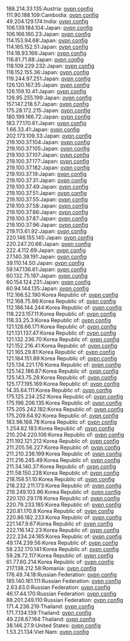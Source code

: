 188.214.33.135:Austria: [ovpn config](vpn/188_214_33_135.ovpn)  
111.90.188.109:Cambodia: [ovpn config](vpn/111_90_188_109.ovpn)  
49.204.129.174:India: [ovpn config](vpn/49_204_129_174.ovpn)  
106.139.184.104:Japan: [ovpn config](vpn/106_139_184_104.ovpn)  
106.166.160.23:Japan: [ovpn config](vpn/106_166_160_23.ovpn)  
114.153.94.68:Japan: [ovpn config](vpn/114_153_94_68.ovpn)  
114.165.152.51:Japan: [ovpn config](vpn/114_165_152_51.ovpn)  
114.18.93.166:Japan: [ovpn config](vpn/114_18_93_166.ovpn)  
116.81.71.88:Japan: [ovpn config](vpn/116_81_71_88.ovpn)  
118.109.229.232:Japan: [ovpn config](vpn/118_109_229_232.ovpn)  
118.152.155.36:Japan: [ovpn config](vpn/118_152_155_36.ovpn)  
119.244.97.251:Japan: [ovpn config](vpn/119_244_97_251.ovpn)  
126.120.167.35:Japan: [ovpn config](vpn/126_120_167_35.ovpn)  
126.159.10.41:Japan: [ovpn config](vpn/126_159_10_41.ovpn)  
126.95.255.199:Japan: [ovpn config](vpn/126_95_255_199.ovpn)  
157.147.218.57:Japan: [ovpn config](vpn/157_147_218_57.ovpn)  
175.28.172.215:Japan: [ovpn config](vpn/175_28_172_215.ovpn)  
180.199.166.72:Japan: [ovpn config](vpn/180_199_166_72.ovpn)  
183.77.170.61:Japan: [ovpn config](vpn/183_77_170_61.ovpn)  
1.66.33.41:Japan: [ovpn config](vpn/1_66_33_41.ovpn)  
202.173.109.33:Japan: [ovpn config](vpn/202_173_109_33.ovpn)  
219.100.37.104:Japan: [ovpn config](vpn/219_100_37_104.ovpn)  
219.100.37.105:Japan: [ovpn config](vpn/219_100_37_105.ovpn)  
219.100.37.107:Japan: [ovpn config](vpn/219_100_37_107.ovpn)  
219.100.37.177:Japan: [ovpn config](vpn/219_100_37_177.ovpn)  
219.100.37.182:Japan: [ovpn config](vpn/219_100_37_182.ovpn)  
219.100.37.19:Japan: [ovpn config](vpn/219_100_37_19.ovpn)  
219.100.37.31:Japan: [ovpn config](vpn/219_100_37_31.ovpn)  
219.100.37.49:Japan: [ovpn config](vpn/219_100_37_49.ovpn)  
219.100.37.51:Japan: [ovpn config](vpn/219_100_37_51.ovpn)  
219.100.37.55:Japan: [ovpn config](vpn/219_100_37_55.ovpn)  
219.100.37.58:Japan: [ovpn config](vpn/219_100_37_58.ovpn)  
219.100.37.86:Japan: [ovpn config](vpn/219_100_37_86.ovpn)  
219.100.37.87:Japan: [ovpn config](vpn/219_100_37_87.ovpn)  
219.100.37.96:Japan: [ovpn config](vpn/219_100_37_96.ovpn)  
219.113.61.92:Japan: [ovpn config](vpn/219_113_61_92.ovpn)  
220.146.155.145:Japan: [ovpn config](vpn/220_146_155_145.ovpn)  
220.247.20.66:Japan: [ovpn config](vpn/220_247_20_66.ovpn)  
222.4.112.69:Japan: [ovpn config](vpn/222_4_112_69.ovpn)  
27.140.39.191:Japan: [ovpn config](vpn/27_140_39_191.ovpn)  
39.110.14.50:Japan: [ovpn config](vpn/39_110_14_50.ovpn)  
59.147.136.61:Japan: [ovpn config](vpn/59_147_136_61.ovpn)  
60.132.75.197:Japan: [ovpn config](vpn/60_132_75_197.ovpn)  
60.154.124.231:Japan: [ovpn config](vpn/60_154_124_231.ovpn)  
60.94.144.135:Japan: [ovpn config](vpn/60_94_144_135.ovpn)  
112.166.52.190:Korea Republic of: [ovpn config](vpn/112_166_52_190.ovpn)  
112.168.75.86:Korea Republic of: [ovpn config](vpn/112_168_75_86.ovpn)  
112.186.144.244:Korea Republic of: [ovpn config](vpn/112_186_144_244.ovpn)  
118.223.157.11:Korea Republic of: [ovpn config](vpn/118_223_157_11.ovpn)  
118.33.25.3:Korea Republic of: [ovpn config](vpn/118_33_25_3.ovpn)  
121.128.66.171:Korea Republic of: [ovpn config](vpn/121_128_66_171.ovpn)  
121.131.137.47:Korea Republic of: [ovpn config](vpn/121_131_137_47.ovpn)  
121.132.236.70:Korea Republic of: [ovpn config](vpn/121_132_236_70.ovpn)  
121.152.216.41:Korea Republic of: [ovpn config](vpn/121_152_216_41.ovpn)  
121.165.29.81:Korea Republic of: [ovpn config](vpn/121_165_29_81.ovpn)  
121.184.151.89:Korea Republic of: [ovpn config](vpn/121_184_151_89.ovpn)  
125.134.221.176:Korea Republic of: [ovpn config](vpn/125_134_221_176.ovpn)  
125.142.186.87:Korea Republic of: [ovpn config](vpn/125_142_186_87.ovpn)  
125.143.75.28:Korea Republic of: [ovpn config](vpn/125_143_75_28.ovpn)  
125.177.195.169:Korea Republic of: [ovpn config](vpn/125_177_195_169.ovpn)  
14.35.64.111:Korea Republic of: [ovpn config](vpn/14_35_64_111.ovpn)  
175.125.234.252:Korea Republic of: [ovpn config](vpn/175_125_234_252.ovpn)  
175.196.206.135:Korea Republic of: [ovpn config](vpn/175_196_206_135.ovpn)  
175.205.242.182:Korea Republic of: [ovpn config](vpn/175_205_242_182.ovpn)  
175.209.64.92:Korea Republic of: [ovpn config](vpn/175_209_64_92.ovpn)  
183.96.168.78:Korea Republic of: [ovpn config](vpn/183_96_168_78.ovpn)  
1.254.62.183:Korea Republic of: [ovpn config](vpn/1_254_62_183.ovpn)  
210.204.220.106:Korea Republic of: [ovpn config](vpn/210_204_220_106.ovpn)  
211.192.121.212:Korea Republic of: [ovpn config](vpn/211_192_121_212.ovpn)  
211.205.56.227:Korea Republic of: [ovpn config](vpn/211_205_56_227.ovpn)  
211.210.236.199:Korea Republic of: [ovpn config](vpn/211_210_236_199.ovpn)  
211.216.245.49:Korea Republic of: [ovpn config](vpn/211_216_245_49.ovpn)  
211.34.140.37:Korea Republic of: [ovpn config](vpn/211_34_140_37.ovpn)  
211.58.150.228:Korea Republic of: [ovpn config](vpn/211_58_150_228.ovpn)  
218.158.51.10:Korea Republic of: [ovpn config](vpn/218_158_51_10.ovpn)  
218.232.211.173:Korea Republic of: [ovpn config](vpn/218_232_211_173.ovpn)  
219.249.103.96:Korea Republic of: [ovpn config](vpn/219_249_103_96.ovpn)  
220.120.29.178:Korea Republic of: [ovpn config](vpn/220_120_29_178.ovpn)  
220.79.233.185:Korea Republic of: [ovpn config](vpn/220_79_233_185.ovpn)  
220.81.170.8:Korea Republic of: [ovpn config](vpn/220_81_170_8.ovpn)  
220.86.182.233:Korea Republic of: [ovpn config](vpn/220_86_182_233.ovpn)  
221.147.9.67:Korea Republic of: [ovpn config](vpn/221_147_9_67.ovpn)  
222.116.142.23:Korea Republic of: [ovpn config](vpn/222_116_142_23.ovpn)  
222.234.24.185:Korea Republic of: [ovpn config](vpn/222_234_24_185.ovpn)  
49.174.239.56:Korea Republic of: [ovpn config](vpn/49_174_239_56.ovpn)  
58.232.170.141:Korea Republic of: [ovpn config](vpn/58_232_170_141.ovpn)  
59.28.72.117:Korea Republic of: [ovpn config](vpn/59_28_72_117.ovpn)  
61.77.60.214:Korea Republic of: [ovpn config](vpn/61_77_60_214.ovpn)  
217.138.212.58:Romania: [ovpn config](vpn/217_138_212_58.ovpn)  
176.49.74.18:Russian Federation: [ovpn config](vpn/176_49_74_18.ovpn)  
185.140.161.111:Russian Federation: [ovpn config](vpn/185_140_161_111.ovpn)  
2.63.63.0:Russian Federation: [ovpn config](vpn/2_63_63_0.ovpn)  
46.17.44.170:Russian Federation: [ovpn config](vpn/46_17_44_170.ovpn)  
88.201.249.110:Russian Federation: [ovpn config](vpn/88_201_249_110.ovpn)  
171.4.236.219:Thailand: [ovpn config](vpn/171_4_236_219.ovpn)  
171.7.134.139:Thailand: [ovpn config](vpn/171_7_134_139.ovpn)  
49.228.67.164:Thailand: [ovpn config](vpn/49_228_67_164.ovpn)  
38.146.27.9:United States: [ovpn config](vpn/38_146_27_9.ovpn)  
1.53.21.134:Viet Nam: [ovpn config](vpn/1_53_21_134.ovpn)  
